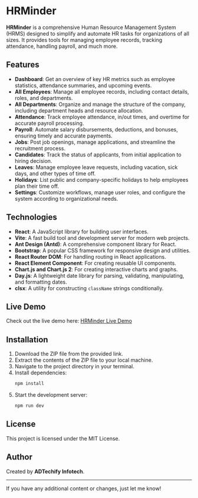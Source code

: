 # HRMinder

**HRMinder** is a comprehensive Human Resource Management System (HRMS) designed to simplify and automate HR tasks for organizations of all sizes. It provides tools for managing employee records, tracking attendance, handling payroll, and much more.

## Features

- **Dashboard**: Get an overview of key HR metrics such as employee statistics, attendance summaries, and upcoming events.
- **All Employees**: Manage all employee records, including contact details, roles, and departments.
- **All Departments**: Organize and manage the structure of the company, including department heads and resource allocation.
- **Attendance**: Track employee attendance, in/out times, and overtime for accurate payroll processing.
- **Payroll**: Automate salary disbursements, deductions, and bonuses, ensuring timely and accurate payments.
- **Jobs**: Post job openings, manage applications, and streamline the recruitment process.
- **Candidates**: Track the status of applicants, from initial application to hiring decision.
- **Leaves**: Manage employee leave requests, including vacation, sick days, and other types of time off.
- **Holidays**: List public and company-specific holidays to help employees plan their time off.
- **Settings**: Customize workflows, manage user roles, and configure the system according to organizational needs.

## Technologies

- **React**: A JavaScript library for building user interfaces.
- **Vite**: A fast build tool and development server for modern web projects.
- **Ant Design (Antd)**: A comprehensive component library for React.
- **Bootstrap**: A popular CSS framework for responsive design and utilities.
- **React Router DOM**: For handling routing in React applications.
- **React Element Component**: For creating reusable UI components.
- **Chart.js and Chart.js 2**: For creating interactive charts and graphs.
- **Day.js**: A lightweight date library for parsing, validating, manipulating, and formatting dates.
- **clsx**: A utility for constructing `className` strings conditionally.

## Live Demo

Check out the live demo here: [HRMinder Live Demo](https://webapp.adtechifyinfotech.com/theme-hrminder)

## Installation

1. Download the ZIP file from the provided link.
2. Extract the contents of the ZIP file to your local machine.
3. Navigate to the project directory in your terminal.
4. Install dependencies:
    ```bash
    npm install
    ```
5. Start the development server:
    ```bash
    npm run dev
    ```

## License

This project is licensed under the MIT License.

## Author

Created by **ADTechify Infotech**.

---

If you have any additional content or changes, just let me know!
